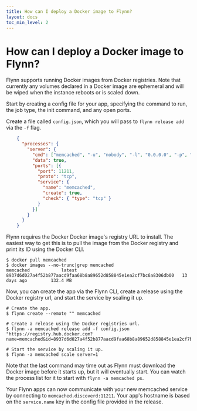```yaml
---
title: How can I deploy a Docker image to Flynn?
layout: docs
toc_min_level: 2
---
```


# How can I deploy a Docker image to Flynn?

Flynn supports running Docker images from Docker registries. Note that currently any volumes declared in a Docker image are ephemeral and will be wiped when the instance reboots or is scaled down.

Start by creating a config file for your app, specifying the command to run, the job type, the init command, and any open ports.

Create a file called `config.json`, which you will pass to `flynn release add` via the `-f` flag.

```json
    {
      "processes": {
        "server": {
          "cmd": ["memcached", "-u", "nobody", "-l", "0.0.0.0", "-p", "11211", "-v"],
          "data": true,
          "ports": [{
            "port": 11211,
            "proto": "tcp",
            "service": {
              "name": "memcached",
              "create": true,
              "check": { "type": "tcp" }
            }
          }]
        }
      }
    }
```

Flynn requires the Docker Docker image's registry URL to install. The easiest way to get this is to pull the image from the Docker registry and print its ID using the Docker CLI.

    $ docker pull memcached
    $ docker images --no-trunc|grep memcached
    memcached            latest               8937d6d027a4f52b877aacd9faa68b8a89652d858845e1ea2cf7bc6a8306db00   13 days ago         132.4 MB

Now, you can create the app via the Flynn CLI, create a release using the Docker registry url, and start the service by scaling it up.

    # Create the app.
    $ flynn create --remote "" memcached

    # Create a release using the Docker registries url.
    $ flynn -a memcached release add -f config.json "https://registry.hub.docker.com?name=memcached&id=8937d6d027a4f52b877aacd9faa68b8a89652d858845e1ea2cf7bc6a8306db00"

    # Start the service by scaling it up.
    $ flynn -a memcached scale server=1

Note that the last command may time out as Flynn must download the Docker image before it starts up, but it will eventually start. You can watch the process list for it to start with `flynn -a memcached ps`.

Your Flynn apps can now communicate with your new memcached service by connecting to `memcached.discoverd:11211`. Your app's hostname is based on the `service.name` key in the config file provided in the release.
